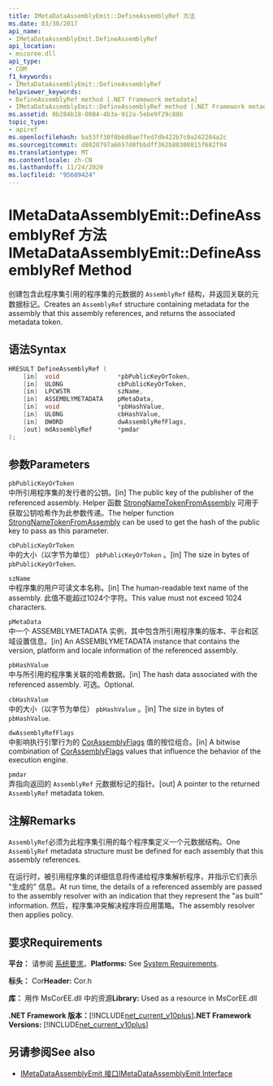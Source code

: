 ```yaml
---
title: IMetaDataAssemblyEmit::DefineAssemblyRef 方法
ms.date: 03/30/2017
api_name:
- IMetaDataAssemblyEmit.DefineAssemblyRef
api_location:
- mscoree.dll
api_type:
- COM
f1_keywords:
- IMetaDataAssemblyEmit::DefineAssemblyRef
helpviewer_keywords:
- DefineAssemblyRef method [.NET Framework metadata]
- IMetaDataAssemblyEmit::DefineAssemblyRef method [.NET Framework metadata]
ms.assetid: 0b284b18-0084-4b3a-912a-5ebe9f29c88b
topic_type:
- apiref
ms.openlocfilehash: ba53ff30f0b6d0ae7fed7db422b7c0a242204a2c
ms.sourcegitcommit: d8020797a6657d0fbbdff362b80300815f682f94
ms.translationtype: MT
ms.contentlocale: zh-CN
ms.lasthandoff: 11/24/2020
ms.locfileid: "95689424"
---
```

# <a name="imetadataassemblyemitdefineassemblyref-method"></a><span data-ttu-id="ab286-102">IMetaDataAssemblyEmit::DefineAssemblyRef 方法</span><span class="sxs-lookup"><span data-stu-id="ab286-102">IMetaDataAssemblyEmit::DefineAssemblyRef Method</span></span>

<span data-ttu-id="ab286-103">创建包含此程序集引用的程序集的元数据的 `AssemblyRef` 结构，并返回关联的元数据标记。</span><span class="sxs-lookup"><span data-stu-id="ab286-103">Creates an `AssemblyRef` structure containing metadata for the assembly that this assembly references, and returns the associated metadata token.</span></span>  
  
## <a name="syntax"></a><span data-ttu-id="ab286-104">语法</span><span class="sxs-lookup"><span data-stu-id="ab286-104">Syntax</span></span>  
  
```cpp  
HRESULT DefineAssemblyRef (  
    [in]  void                *pbPublicKeyOrToken,  
    [in]  ULONG               cbPublicKeyOrToken,  
    [in]  LPCWSTR             szName,  
    [in]  ASSEMBLYMETADATA    pMetaData,  
    [in]  void                *pbHashValue,  
    [in]  ULONG               cbHashValue,  
    [in]  DWORD               dwAssemblyRefFlags,  
    [out] mdAssemblyRef       *pmdar  
);  
```  
  
## <a name="parameters"></a><span data-ttu-id="ab286-105">参数</span><span class="sxs-lookup"><span data-stu-id="ab286-105">Parameters</span></span>  

 `pbPublicKeyOrToken`  
 <span data-ttu-id="ab286-106">中所引用程序集的发行者的公钥。</span><span class="sxs-lookup"><span data-stu-id="ab286-106">[in] The public key of the publisher of the referenced assembly.</span></span> <span data-ttu-id="ab286-107">Helper 函数 [StrongNameTokenFromAssembly](../strong-naming/strongnametokenfromassembly-function.md) 可用于获取公钥哈希作为此参数传递。</span><span class="sxs-lookup"><span data-stu-id="ab286-107">The helper function [StrongNameTokenFromAssembly](../strong-naming/strongnametokenfromassembly-function.md) can be used to get the hash of the public key to pass as this parameter.</span></span>  
  
 `cbPublicKeyOrToken`  
 <span data-ttu-id="ab286-108">中的大小（以字节为单位） `pbPublicKeyOrToken` 。</span><span class="sxs-lookup"><span data-stu-id="ab286-108">[in] The size in bytes of `pbPublicKeyOrToken`.</span></span>  
  
 `szName`  
 <span data-ttu-id="ab286-109">中程序集的用户可读文本名称。</span><span class="sxs-lookup"><span data-stu-id="ab286-109">[in] The human-readable text name of the assembly.</span></span> <span data-ttu-id="ab286-110">此值不能超过1024个字符。</span><span class="sxs-lookup"><span data-stu-id="ab286-110">This value must not exceed 1024 characters.</span></span>  
  
 `pMetaData`  
 <span data-ttu-id="ab286-111">中一个 ASSEMBLYMETADATA 实例，其中包含所引用程序集的版本、平台和区域设置信息。</span><span class="sxs-lookup"><span data-stu-id="ab286-111">[in] An ASSEMBLYMETADATA instance that contains the version, platform and locale information of the referenced assembly.</span></span>  
  
 `pbHashValue`  
 <span data-ttu-id="ab286-112">中与所引用的程序集关联的哈希数据。</span><span class="sxs-lookup"><span data-stu-id="ab286-112">[in] The hash data associated with the referenced assembly.</span></span> <span data-ttu-id="ab286-113">可选。</span><span class="sxs-lookup"><span data-stu-id="ab286-113">Optional.</span></span>  
  
 `cbHashValue`  
 <span data-ttu-id="ab286-114">中的大小（以字节为单位） `pbHashValue` 。</span><span class="sxs-lookup"><span data-stu-id="ab286-114">[in] The size in bytes of `pbHashValue`.</span></span>  
  
 `dwAssemblyRefFlags`  
 <span data-ttu-id="ab286-115">中影响执行引擎行为的 [CorAssemblyFlags](corassemblyflags-enumeration.md) 值的按位组合。</span><span class="sxs-lookup"><span data-stu-id="ab286-115">[in] A bitwise combination of [CorAssemblyFlags](corassemblyflags-enumeration.md) values that influence the behavior of the execution engine.</span></span>  
  
 `pmdar`  
 <span data-ttu-id="ab286-116">弄指向返回的 `AssemblyRef` 元数据标记的指针。</span><span class="sxs-lookup"><span data-stu-id="ab286-116">[out] A pointer to the returned `AssemblyRef` metadata token.</span></span>  
  
## <a name="remarks"></a><span data-ttu-id="ab286-117">注解</span><span class="sxs-lookup"><span data-stu-id="ab286-117">Remarks</span></span>  

 <span data-ttu-id="ab286-118">`AssemblyRef`必须为此程序集引用的每个程序集定义一个元数据结构。</span><span class="sxs-lookup"><span data-stu-id="ab286-118">One `AssemblyRef` metadata structure must be defined for each assembly that this assembly references.</span></span>  
  
 <span data-ttu-id="ab286-119">在运行时，被引用程序集的详细信息将传递给程序集解析程序，并指示它们表示 "生成的" 信息。</span><span class="sxs-lookup"><span data-stu-id="ab286-119">At run time, the details of a referenced assembly are passed to the assembly resolver with an indication that they represent the "as built" information.</span></span> <span data-ttu-id="ab286-120">然后，程序集冲突解决程序将应用策略。</span><span class="sxs-lookup"><span data-stu-id="ab286-120">The assembly resolver then applies policy.</span></span>  
  
## <a name="requirements"></a><span data-ttu-id="ab286-121">要求</span><span class="sxs-lookup"><span data-stu-id="ab286-121">Requirements</span></span>  

 <span data-ttu-id="ab286-122">**平台：** 请参阅 [系统要求](../../get-started/system-requirements.md)。</span><span class="sxs-lookup"><span data-stu-id="ab286-122">**Platforms:** See [System Requirements](../../get-started/system-requirements.md).</span></span>  
  
 <span data-ttu-id="ab286-123">**标头：** Cor</span><span class="sxs-lookup"><span data-stu-id="ab286-123">**Header:** Cor.h</span></span>  
  
 <span data-ttu-id="ab286-124">**库：** 用作 MsCorEE.dll 中的资源</span><span class="sxs-lookup"><span data-stu-id="ab286-124">**Library:** Used as a resource in MsCorEE.dll</span></span>  
  
 <span data-ttu-id="ab286-125">**.NET Framework 版本：**[!INCLUDE[net_current_v10plus](../../../../includes/net-current-v10plus-md.md)]</span><span class="sxs-lookup"><span data-stu-id="ab286-125">**.NET Framework Versions:** [!INCLUDE[net_current_v10plus](../../../../includes/net-current-v10plus-md.md)]</span></span>  
  
## <a name="see-also"></a><span data-ttu-id="ab286-126">另请参阅</span><span class="sxs-lookup"><span data-stu-id="ab286-126">See also</span></span>

- [<span data-ttu-id="ab286-127">IMetaDataAssemblyEmit 接口</span><span class="sxs-lookup"><span data-stu-id="ab286-127">IMetaDataAssemblyEmit Interface</span></span>](imetadataassemblyemit-interface.md)

